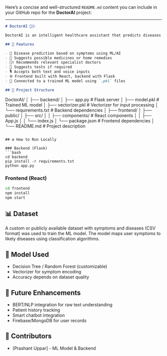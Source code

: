 Here’s a concise and well-structured `README.md` content you can include in your GitHub repo for the **DoctorAI** project:

---

```markdown
# DoctorAI 🤖🩺

DoctorAI is an intelligent healthcare assistant that predicts diseases based on user-input symptoms using Machine Learning (ML). It enhances accessibility to preliminary diagnosis and medical suggestions, aiming to support patients before visiting a healthcare provider.

## 🚀 Features

- 🧠 Disease prediction based on symptoms using ML/AI
- 💊 Suggests possible medicines or home remedies
- 👨‍⚕️ Recommends relevant specialist doctors
- 🧪 Suggests tests if required
- 🎙️ Accepts both text and voice inputs
- 🌐 Frontend built with React, backend with Flask
- 🔗 Connected to a trained ML model using `.pkl` files

## 📂 Project Structure

```

DoctorAI/
│
├── backend/
│   ├── app.py             # Flask server
│   ├── model.pkl          # Trained ML model
│   ├── vectorizer.pkl     # Vectorizer for input processing
│   └── requirements.txt   # Backend dependencies
│
├── frontend/
│   ├── public/
│   ├── src/
│   │   ├── components/    # React components
│   │   ├── App.js
│   │   └── index.js
│   └── package.json       # Frontend dependencies
│
└── README.md              # Project description

````

## ⚙️ How to Run Locally

### Backend (Flask)
```bash
cd backend
pip install -r requirements.txt
python app.py
````

### Frontend (React)

```bash
cd frontend
npm install
npm start
```

## 📊 Dataset

A custom or publicly available dataset with symptoms and diseases (CSV format) was used to train the ML model. The model maps user symptoms to likely diseases using classification algorithms.

## 🤖 Model Used

* Decision Tree / Random Forest (customizable)
* Vectorizer for symptom encoding
* Accuracy depends on dataset quality

## 🧪 Future Enhancements

* BERT/NLP integration for raw text understanding
* Patient history tracking
* Smart chatbot integration
* Firebase/MongoDB for user records

## 🙌 Contributors

* \[Prashant Uppar] - ML Model & Backend


